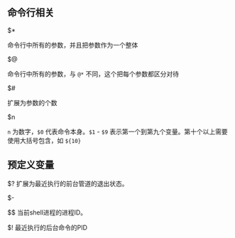 ## 命令行相关
$*

命令行中所有的参数，并且把参数作为一个整体

$@

命令行中所有的参数，与 `@*` 不同，这个把每个参数都区分对待

$\#

扩展为参数的个数

$n

`n` 为数字，`$0` 代表命令本身。`$1` - `$9` 表示第一个到第九个变量。第十个以上需要使用大括号包含，如 `${10}`

## 预定义变量

$?
扩展为最近执行的前台管道的退出状态。

$-

\$\$
当前shell进程的进程ID。

$! 
最近执行的后台命令的PID




